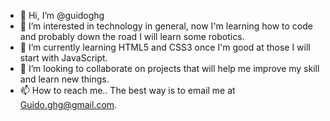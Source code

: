 - 👋 Hi, I’m @guidoghg
- 👀 I’m interested in technology in general, now I'm learning how to code and probably down the road I will learn some robotics.
- 🌱 I’m currently learning HTML5 and CSS3 once I'm good at those I will start with JavaScript.
- 💞️ I’m looking to collaborate on projects that will help me improve my skill and learn new things.
- 📫 How to reach me.. The best way is to email me at Guido.ghg@gmail.com.

<!---
guidoghg/guidoghg is a ✨ special ✨ repository because its `README.md` (this file) appears on your GitHub profile.
You can click the Preview link to take a look at your changes.
--->
